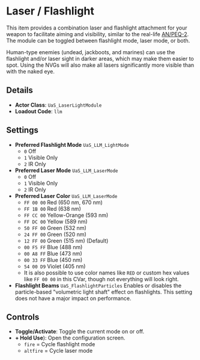 # Laser / Flashlight

This item provides a combination laser and flashlight attachment for your weapon to facilitate aiming and visibility, similar to the real-life [AN/PEQ-2](https://en.wikipedia.org/wiki/AN/PEQ-2). The module can be toggled between flashlight mode, laser mode, or both.

Human-type enemies (undead, jackboots, and marines) can use the flashlight and/or laser sight in darker areas, which may make them easier to spot. Using the NVGs will also make all lasers significantly more visible than with the naked eye.

## Details

* **Actor Class**: `UaS_LaserLightModule`
* **Loadout Code**: `llm`

## Settings

* **Preferred Flashlight Mode** `UaS_LLM_LightMode`
  * `0` Off
  * `1` Visible Only
  * `2` IR Only
* **Preferred Laser Mode** `UaS_LLM_LaserMode`
  * `0` Off
  * `1` Visible Only
  * `2` IR Only
* **Preferred Laser Color** `UaS_LLM_LaserMode`
  * `FF 00 00` Red (650 nm, 670 nm)
  * `FF 1B 00` Red (638 nm)
  * `FF CC 00` Yellow-Orange (593 nm)
  * `FF DC 00` Yellow (589 nm)
  * `50 FF 00` Green (532 nm)
  * `24 FF 00` Green (520 nm)
  * `12 FF 00` Green (515 nm) (Default)
  * `00 F5 FF` Blue (488 nm)
  * `00 A8 FF` Blue (473 nm)
  * `00 33 FF` Blue (450 nm)
  * `54 00 D9` Violet (405 nm)
  * It is also possible to use color names like `RED` or custom hex values like `FF 00 00` in this CVar, though not everything will look right.
* **Flashlight Beams** `UaS_FlashlightParticles` Enables or disables the particle-based "volumetric light shaft" effect on flashlights. This setting does not have a major impact on performance.

## Controls

* **Toggle/Activate**: Toggle the current mode on or off.
* **+ Hold Use**): Open the configuration screen.
  * `fire` = Cycle flashlight mode
  * `altfire` = Cycle laser mode
